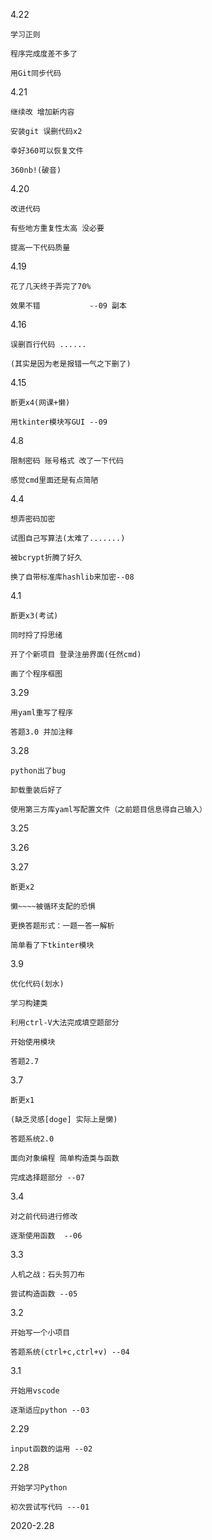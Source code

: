 
4.22

    学习正则

    程序完成度差不多了

    用Git同步代码    


4.21

    继续改 增加新内容

    安装git 误删代码x2 

    幸好360可以恢复文件

    360nb!(破音)


4.20

    改进代码

    有些地方重复性太高 没必要

    提高一下代码质量


4.19

    花了几天终于弄完了70%

    效果不错           --09 副本    


4.16

    误删百行代码 ......

    (其实是因为老是报错一气之下删了)


4.15

    断更x4(网课+懒)

    用tkinter模块写GUI --09


4.8

    限制密码 账号格式 改了一下代码

    感觉cmd里面还是有点简陋 


4.4

    想弄密码加密

    试图自己写算法(太难了.......)

    被bcrypt折腾了好久

    换了自带标准库hashlib来加密--08


4.1

    断更x3(考试)

    同时捋了捋思绪
    
    开了个新项目 登录注册界面(任然cmd)

    画了个程序框图
    

3.29

    用yaml重写了程序

    答题3.0 并加注释


3.28

    python出了bug

    卸载重装后好了

    使用第三方库yaml写配置文件（之前题目信息得自己输入）


3.25 

3.26 

3.27

    断更x2

    懒~~~~被循环支配的恐惧

    更换答题形式：一题一答一解析

    简单看了下tkinter模块


3.9

    优化代码(划水)

    学习构建类

    利用ctrl-V大法完成填空题部分

    开始使用模块

    答题2.7


3.7

    断更x1
    
    (缺乏灵感[doge] 实际上是懒)

    答题系统2.0

    面向对象编程 简单构造类与函数

    完成选择题部分 --07


3.4

    对之前代码进行修改

    逐渐使用函数  --06


3.3

    人机之战：石头剪刀布

    尝试构造函数 --05


3.2

    开始写一个小项目

    答题系统(ctrl+c,ctrl+v) --04


3.1

    开始用vscode

    逐渐适应python --03


2.29

    input函数的运用 --02


2.28

    开始学习Python

    初次尝试写代码 ---01


2020-2.28




